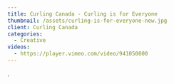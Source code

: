 ```yaml
---
title: Curling Canada - Curling is for Everyone
thumbnail: /assets/curling-is-for-everyone-new.jpg
client: Curling Canada
categories:
  - Creative
videos:
  - https://player.vimeo.com/video/941050000
---
```

.
